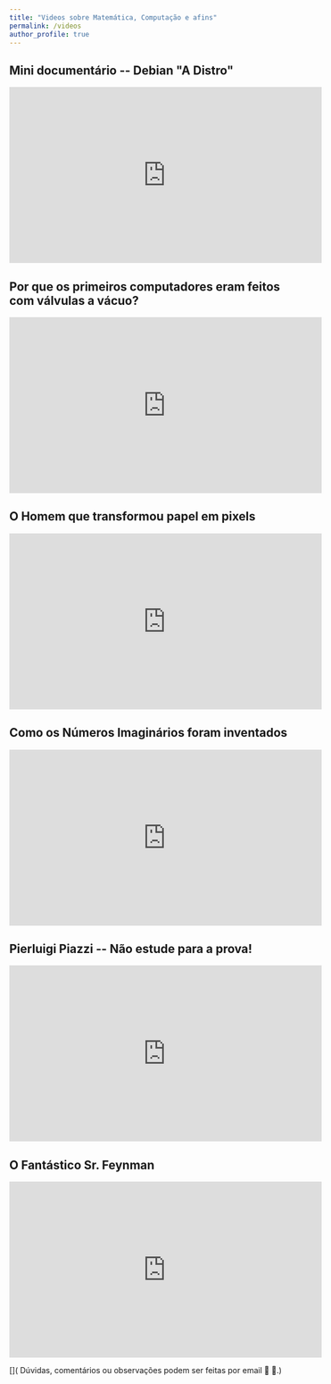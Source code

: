 ```yaml
---
title: "Videos sobre Matemática, Computação e afins"
permalink: /videos
author_profile: true
---
```




## Mini documentário -- Debian "A Distro"

<iframe width="560" height="315" src="https://www.youtube.com/embed/YCUlnaRFIUg?si=YKWpQzJYS2n9bd4D" title="YouTube video player" frameborder="0" allow="accelerometer; autoplay; clipboard-write; encrypted-media; gyroscope; picture-in-picture; web-share" referrerpolicy="strict-origin-when-cross-origin" allowfullscreen></iframe>

##  Por que os primeiros computadores eram feitos com válvulas a vácuo? 

<iframe width="560" height="315" src="https://www.youtube.com/embed/VsBB9IDgUe4?si=MtMmJLZU9UkmXwnG" title="YouTube video player" frameborder="0" allow="accelerometer; autoplay; clipboard-write; encrypted-media; gyroscope; picture-in-picture; web-share" referrerpolicy="strict-origin-when-cross-origin" allowfullscreen></iframe>

## O Homem que transformou papel em pixels

<iframe width="560" height="315" src="https://www.youtube.com/embed/gId-hHDqvl4?si=2DgigCQNw5S1PUAz" title="YouTube video player" frameborder="0" allow="accelerometer; autoplay; clipboard-write; encrypted-media; gyroscope; picture-in-picture; web-share" referrerpolicy="strict-origin-when-cross-origin" allowfullscreen></iframe>


## Como os Números Imaginários foram inventados

<iframe width="560" height="315" src="https://www.youtube.com/embed/x4cGJ3Q_CcU?si=JRUUlreYigxP70mw" title="YouTube video player" frameborder="0" allow="accelerometer; autoplay; clipboard-write; encrypted-media; gyroscope; picture-in-picture; web-share" referrerpolicy="strict-origin-when-cross-origin" allowfullscreen></iframe>

## Pierluigi Piazzi -- Não estude para a prova!

<iframe width="560" height="315" src="https://www.youtube.com/embed/YH-Vv-g-lto?si=Hb9llpUUrBwY_pae" title="YouTube video player" frameborder="0" allow="accelerometer; autoplay; clipboard-write; encrypted-media; gyroscope; picture-in-picture; web-share" referrerpolicy="strict-origin-when-cross-origin" allowfullscreen></iframe>


## O Fantástico Sr. Feynman

<iframe width="560" height="315" src="https://www.youtube.com/embed/km-L5P0GkFU?si=YHtKRa_lzOOQfYh8" title="YouTube video player" frameborder="0" allow="accelerometer; autoplay; clipboard-write; encrypted-media; gyroscope; picture-in-picture; web-share" referrerpolicy="strict-origin-when-cross-origin" allowfullscreen></iframe>





  []( Dúvidas, comentários ou observações podem ser feitas por email &#129488; &#129303;.)

